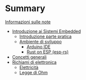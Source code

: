 # Summary

[Informazioni sulle note](./Info.md)

- [Introduzione ai Sistemi Embedded](./capitolo01/Introduzione.md)
  - [Introduzione parte pratica](./capitolo01/Introduzione_lab.md)
  - [Ambiente di sviluppo]()
    - [Arduino IDE]()
    - [Rust on ESP (esp-rs)]()
- [Concetti generali](./Capitolo2.md)
- [Richiami di elettronica](./capitolo03/Richiami.md)
  - [Elettricità](./capitolo03/Elettricita.md)
  - [Legge di Ohm](./capitolo03/Legge_Ohm.md)
